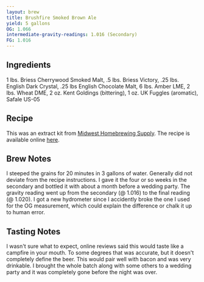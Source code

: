 ---
layout: brewtitle: Brushfire Smoked Brown Aleyield: 5 gallonsOG: 1.066intermediate-gravity-readings: 1.016 (Secondary)FG: 1.016---
## Ingredients1 lbs. Briess Cherrywood Smoked Malt, .5 lbs. Briess Victory, .25 lbs. English Dark Crystal, .25 lbs English Chocolate Malt, 6 lbs. Amber LME, 2 lbs. Wheat DME, 2 oz. Kent Goldings (bittering), 1 oz. UK Fuggles (aromatic), Safale US-05## RecipeThis was an extract kit from [Midwest Homebrewing Supply](http://www.midwestsupplies.com/oatmeal-stout.html).  The recipe is available online [here](http://www.midwestsupplies.com/media/downloads/614/Brushfire-Smoked-Brown-Ale-Recipe.pdf).## Brew NotesI steeped the grains for 20 minutes in 3 gallons of water. Generally did not deviate from the recipe instructions.  I gave it the four or so weeks in the secondary and bottled it with about a month before a wedding party.  The gravity reading went up from the secondary (@ 1.016) to the final reading (@ 1.020).  I got a new hydrometer since I accidently broke the one I used for the OG measurement, which could explain the difference or chalk it up to human error.## Tasting NotesI wasn't sure what to expect, online reviews said this would taste like a campfire in your mouth.  To some degrees that was accurate, but it doesn't completely define the beer.  This would pair well with bacon and was very drinkable.  I brought the whole batch along with some others to a wedding party and it was completely gone before the night was over.